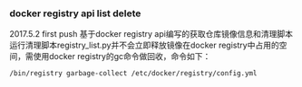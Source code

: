 ### docker registry api list delete
2017.5.2 first push
基于docker registry api编写的获取仓库镜像信息和清理脚本
运行清理脚本registry_list.py并不会立即释放镜像在docker registry中占用的空间，需使用docker registry的gc命令做回收，命令如下：
```
/bin/registry garbage-collect /etc/docker/registry/config.yml
```
